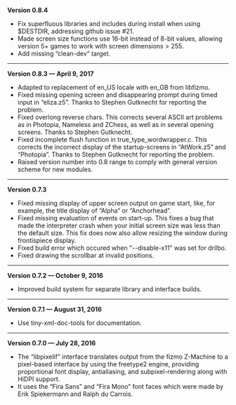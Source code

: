 


   **Version 0.8.4**

 - Fix superfluous libraries and includes during install when using $DESTDIR, addressing github issue #21.
 - Made screen size functions use 16-bit instead of 8-bit values, allowing version 5+ games to work with screen dimensions > 255.
 - Add missing “clean-dev” target.

---


   **Version 0.8.3 — April 9, 2017**

 - Adapted to replacement of en_US locale with en_GB from libfizmo.
 - Fixed missing opening screen and disappearing prompt during timed input in “eliza.z5”. Thanks to Stephen Gutknecht for reporting the problem.
 - Fixed overlong reverse chars. This corrects several ASCII art problems as in Photopia, Nameless and ZChess, as well as in several opening screens. Thanks to Stephen Gutknecht.
 - Fixed incomplete flush function in true_type_wordwrapper.c. This corrects the incorrect display of the startup-screens in “AtWork.z5” and “Photopia”. Thanks to Stephen Gutknecht for reporting the problem.
 - Raised version number into 0.8 range to comply with general version scheme for new modules.

---


   **Version 0.7.3**

 - Fixed missing display of upper screen output on game start, like, for example, the title display of “Alpha“ or “Anchorhead”.
 - Fixed missing evaluation of events on start-up. This fixes a bug that made the interpreter crash when your initial screen size was less than the default size. This fix does now also allow resizing the window during frontispiece display.
 - Fixed build error which occured when "--disable-x11" was set for drilbo.
 - Fixed drawing the scrollbar at invalid positions.

---


   **Version 0.7.2 — October 9, 2016**

 - Improved build system for separate library and interface builds.

---


   **Version 0.7.1 — August 31, 2016**

 - Use tiny-xml-doc-tools for documentation.

---


   **Version 0.7.0 — July 28, 2016**

 - The “libpixelif” interface translates output from the fizmo Z-Machine to a pixel-based interface by using the freetype2 engine, providing proportional font display, antialiasing, and subpixel-rendering along with HiDPI support.
 - It uses the “Fira Sans” and “Fira Mono” font faces which were made by Erik Spiekermann and Ralph du Carrois.


